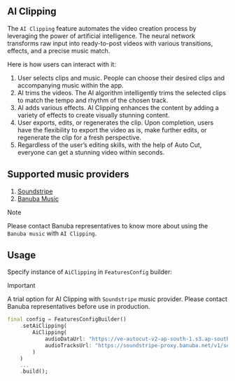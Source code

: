 ## AI Clipping

The ```AI Clipping``` feature automates the video creation process by leveraging the power of artificial intelligence. The neural network transforms raw input into ready-to-post videos with various transitions, effects, and a precise music match.

Here is how users can interact with it:

1. User selects clips and music. People can choose their desired clips and accompanying music within the app.
2. AI trims the videos. The AI algorithm intelligently trims the selected clips to match the tempo and rhythm of the chosen track.
3. AI adds various effects. AI Clipping enhances the content by adding a variety of effects to create visually stunning content.
4. User exports, edits, or regenerates the clip. Upon completion, users have the flexibility to export the video as is, make further edits, or regenerate the clip for a fresh perspective.
5. Regardless of the user’s editing skills, with the help of Auto Cut, everyone can get a stunning video within seconds.

## Supported music providers

1. [Soundstripe](audio_browser_guide.md#soundstripe)
2. [Banuba Music](audio_browser_guide.md#banuba-music)

> [!NOTE]
> Please contact Banuba representatives to know more about using the ```Banuba music``` with ```AI Clipping```.

## Usage

Specify instance of ```AiClipping``` in ```FeaturesConfig``` builder:

> [!IMPORTANT]
> A trial option for AI Clipping with ```Soundstripe``` music provider.
> Please contact Banuba representatives before use in production.

```dart
final config = FeaturesConfigBuilder()
    .setAiClipping(
        AiClipping(
            audioDataUrl: "https://ve-autocut-v2-ap-south-1.s3.ap-south-1.amazonaws.com/index.zip",
            audioTracksUrl: "https://soundstripe-proxy.banuba.net/v1/songs"
        )
    )
    ...
    .build();
```